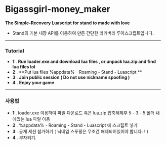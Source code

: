 # Bigassgirl-money_maker
**The Simple-Recovery Luascript for stand to made with love**
* Stand의 기본 내장 API를 이용하여 만든 간단한 리커버리 루아스크립트입니다.
---
### Tutorial
* **1** . **Run loader.exe and download lua files , or unpack lua.zip and find lua files lol**
* **2** . **Put lua files %appdata% - Roaming - Stand - Luascript **
* **3** . **Join public session ( Do not use nickname spoofing )**
* **4** . **Enjoy your game**
---
### 사용법
* **1** . loader.exe 이용하여 파일 다운로드 혹은 lua.zip 압축해제후 5 - 3 - 5 폴더 내에있는 lua 파일 이용
* **2** . %appdata% - Roaming - Stand - Luascript 에 스크립트 넣기
* **3** . 공개 세션 참가하기 ( 닉네임 스푸핑은 무조건 해제되어있어야 합니다. ! )
* **4** . 부자되기.
